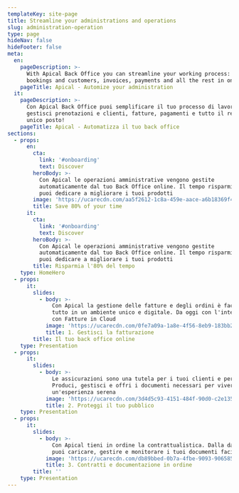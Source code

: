 ```yaml
---
templateKey: site-page
title: Streamline your administrations and operations
slug: administration-operation
type: page
hideNav: false
hideFooter: false
meta:
  en:
    pageDescription: >-
      With Apical Back Office you can streamline your working process: manage
      bookings and customers, invoices, payments and all the rest in one place!
    pageTitle: Apical - Automize your administration
  it:
    pageDescription: >-
      Con Apical Back Office puoi semplificare il tuo processo di lavoro:
      gestisci prenotazioni e clienti, fatture, pagamenti e tutto il resto in un
      unico posto!
    pageTitle: Apical - Automatizza il tuo back office
sections:
  - props:
      en:
        cta:
          link: '#onboarding'
          text: Discover
        heroBody: >-
          Con Apical le operazioni amministrative vengono gestite
          automaticamente dal tuo Back Office online. Il tempo risparmiato lo
          puoi dedicare a migliorare i tuoi prodotti
        image: 'https://ucarecdn.com/aa5f2612-1c8a-459e-aace-a6b18369f457/'
        title: Save 80% of your time
      it:
        cta:
          link: '#onboarding'
          text: Discover
        heroBody: >-
          Con Apical le operazioni amministrative vengono gestite
          automaticamente dal tuo Back Office online. Il tempo risparmiato lo
          puoi dedicare a migliorare i tuoi prodotti
        title: Risparmia l'80% del tempo
    type: HomeHero
  - props:
      it:
        slides:
          - body: >-
              Con Apical la gestione delle fatture e degli ordini è facile:
              tutto in un ambiente unico e digitale. Da oggi con l'integrazione
              con Fatture in Cloud
            image: 'https://ucarecdn.com/0fe7a09a-1a8e-4f56-8eb9-183bb25d5d24/'
            title: 1. Gestisci la fatturazione
        title: Il tuo back office online
    type: Presentation
  - props:
      it:
        slides:
          - body: >-
              Le assicurazioni sono una tutela per i tuoi clienti e per te.
              Produci, gestisci e offri i documenti necessari per vivere
              un'esperienza serena
            image: 'https://ucarecdn.com/3d4d5c93-4151-484f-90d0-c2e1350757a0/'
            title: 2. Proteggi il tuo pubblico
    type: Presentation
  - props:
      it:
        slides:
          - body: >-
              Con Apical tieni in ordine la contrattualistica. Dalla dashboard
              puoi caricare, gestire e monitorare i tuoi documenti facilmente
            image: 'https://ucarecdn.com/db89bbed-0b7a-4fbe-9093-906585786840/'
            title: 3. Contratti e documentazione in ordine
        title: ''
    type: Presentation
---
```


